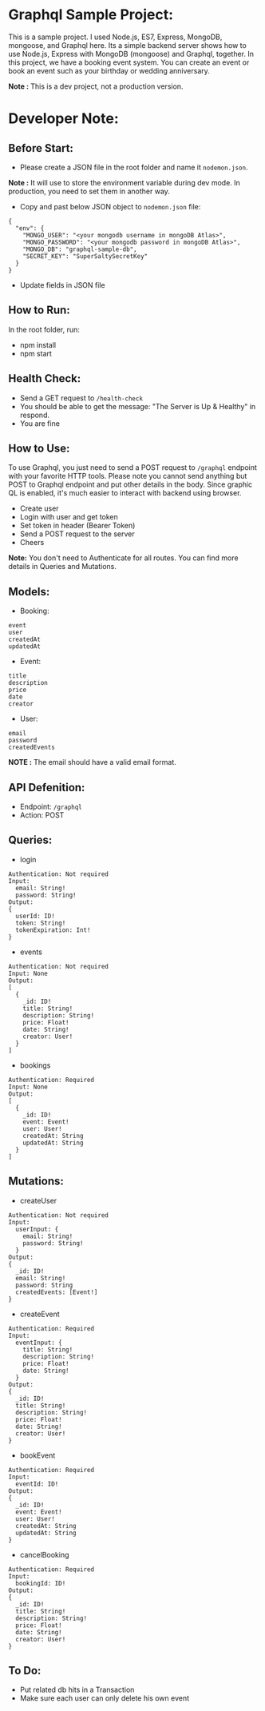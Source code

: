 # Graphql Sample Project:
This is a sample project. I used Node.js, ES7, Express, MongoDB, mongoose, and Graphql here. Its a simple backend server shows how to use Node.js, Express with MongoDB (mongoose) and Graphql, together.
In this project, we have a booking event system. You can create an event or book an event such as your birthday or wedding anniversary.

**Note :** This is a dev project, not a production version.

# Developer Note:

## Before Start:
- Please create a JSON file in the root folder and name it `nodemon.json`. 

**Note :** It will use to store the environment variable during dev mode. In production, you need to set them in another way.

- Copy and past below JSON object to `nodemon.json` file: 
```
{
  "env": {
    "MONGO_USER": "<your mongodb username in mongoDB Atlas>",
    "MONGO_PASSWORD": "<your mongodb password in mongoDB Atlas>",
    "MONGO_DB": "graphql-sample-db",
    "SECRET_KEY": "SuperSaltySecretKey"
  }
}
```

- Update fields in JSON file

## How to Run:
In the root folder, run:

- npm install
- npm start

## Health Check:
- Send a GET request to `/health-check` 
- You should be able to get the message: "The Server is Up & Healthy" in respond.
- You are fine

## How to Use:
To use Graphql, you just need to send a POST request to `/graphql`  endpoint with your favorite HTTP tools.
Please note you cannot send anything but POST to Graphql endpoint and put other details in the body.
Since graphic QL is enabled, it's much easier to interact with backend using browser.

- Create user
- Login with user and get token
- Set token in header (Bearer Token)
- Send a POST request to the server 
- Cheers

**Note:** You don't need to Authenticate for all routes. You can find more details in Queries and Mutations. 

## Models:
- Booking:
```
event
user
createdAt
updatedAt
```

- Event:
```
title
description
price
date
creator
```

- User:
```
email
password
createdEvents
```
**NOTE :** The email should have a valid email format.

## API Defenition:
- Endpoint: `/graphql`
- Action: POST

## Queries:
- login
```
Authentication: Not required
Input: 
  email: String!
  password: String!
Output: 
{
  userId: ID!
  token: String!
  tokenExpiration: Int!
}
```

- events
```
Authentication: Not required
Input: None
Output:
[
  {
    _id: ID!
    title: String!
    description: String!
    price: Float!
    date: String!
    creator: User!
  }
]
```

- bookings
```
Authentication: Required
Input: None
Output: 
[
  {
    _id: ID!
    event: Event!
    user: User!
    createdAt: String
    updatedAt: String
  }
]
```

## Mutations:
- createUser
```
Authentication: Not required
Input: 
  userInput: {
    email: String!
    password: String!
  }
Output:
{
  _id: ID!
  email: String!
  password: String
  createdEvents: [Event!]
}
```

- createEvent
```
Authentication: Required
Input:
  eventInput: {
    title: String!
    description: String!
    price: Float!
    date: String!
  }
Output:
{
  _id: ID!
  title: String!
  description: String!
  price: Float!
  date: String!
  creator: User!
}
```

- bookEvent
```
Authentication: Required
Input:
  eventId: ID!
Output:
{
  _id: ID!
  event: Event!
  user: User!
  createdAt: String
  updatedAt: String
}
```

- cancelBooking
```
Authentication: Required
Input:
  bookingId: ID!
Output:
{
  _id: ID!
  title: String!
  description: String!
  price: Float!
  date: String!
  creator: User!
}
```

## To Do:
- Put related db hits in a Transaction
- Make sure each user can only delete his own event